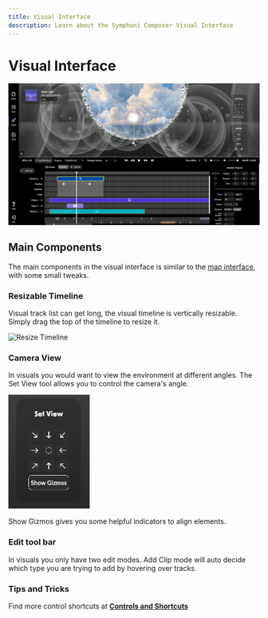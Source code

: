 ```yaml
---
title: Visual Interface
description: Learn about the Symphoni Composer Visual Interface
---
```


# Visual Interface

![Visual Interface](/img/visualinterface.png)

## Main Components
The main components in the visual interface is similar to the [map interface](/docs/map/map-interface), with some small tweaks.

### Resizable Timeline
Visual track list can get long, the visual timeline is vertically resizable. Simply drag the top of the timeline to resize it.

![Resize Timeline](/img/resizetimeline.gif)

### Camera View
In visuals you would want to view the environment at different angles. The Set View tool allows you to control the camera's angle.

![Set View](/img/setview.png)

Show Gizmos gives you some helpful indicators to align elements.

### Edit tool bar
In visuals you only have two edit modes. Add Clip mode will auto decide which type you are trying to add by hovering over tracks.

### Tips and Tricks
Find more control shortcuts at **[Controls and Shortcuts](/docs/controls)**